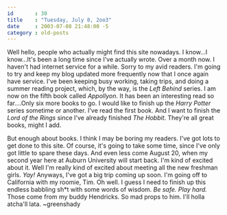 ```yaml
---
id       : 30
title    : "Tuesday, July 8, 2oo3"
date     : 2003-07-08 21:48:00 -5
category : old-posts
---
```


Well hello, people who actually might find this site nowadays.  I know...I know...It's been a long time since I've actually wrote.  Over a month now.  I haven't had internet service for a while.  Sorry to my avid readers.  I'm going to try and keep my blog updated more frequently now that I once again have service.  I've been keeping busy working, taking trips, and doing a summer reading project, which, by the way, is the <i> Left Behind </i> series.  I am now on the fifth book called <i> Appollyon</i>.  It has been an interesting read so far....Only six more books to go.  I would like to finish up the <i> Harry Potter</i> series sometime or another.  I've read the first book. And I want to finish the <i>  Lord of the Rings</i>  since I've already finished <i> The Hobbit</i>.  They're all great books, might I add.

But enough about books.  I think I may be boring my readers.  I've got lots to get done to this site.  Of course, it's going to take some time, since I've only got little to spare these days.  And even less come August 20, when my second year here at Auburn University will start back.  I'm kind of excited about it.  Well I'm really kind of excited about meeting all the new freshman girls.  <em> Yay!</em>
Anyways, I've got a big trip coming up soon.  I'm going off to California with my roomie, Tim.  Oh well.  I guess I need to finish up this endless babbling sh*t with some words of wisdom.  <i>  Be safe.  Play hard.</i>  Those come from my buddy Hendricks.  So mad props to him.  I'll holla atcha'll lata.  ~greenshady

